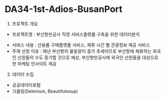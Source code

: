 # DA34-1st-Adios-BusanPort
1. 프로젝트 개요
 - 프로젝트명 : 부산항만공사 직영 서비스플랫폼 구축을 위한 데이터분석
  * 서비스 내용 : 선용품 구매플랫폼 서비스, 체류 시간 별 관광정보 제공 서비스
  * 주제 선정 이유 : 매년 부산항의 물동량이 증가 추세이므로 부산항에 체류하는 외국인 선원들의 수도 증가할 것으로 예상, 부산항만공사에 외국인 선원들을 대상으로 한 마케팅 인사이트 제공
2. 데이터 수집
 - 공공데이터포털
 - 크롤링(Selenium, Beautifulsoup)
